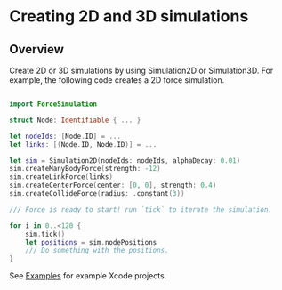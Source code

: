 # Creating 2D and 3D simulations 


## Overview

Create 2D or 3D simulations by using Simulation2D or Simulation3D.
For example, the following code creates a 2D force simulation.

```swift

import ForceSimulation

struct Node: Identifiable { ... }

let nodeIds: [Node.ID] = ... 
let links: [(Node.ID, Node.ID)] = ... 

let sim = Simulation2D(nodeIds: nodeIds, alphaDecay: 0.01)
sim.createManyBodyForce(strength: -12)
sim.createLinkForce(links)
sim.createCenterForce(center: [0, 0], strength: 0.4)
sim.createCollideForce(radius: .constant(3))

/// Force is ready to start! run `tick` to iterate the simulation.

for i in 0..<120 {
    sim.tick()
    let positions = sim.nodePositions
    /// Do something with the positions.
}

```

See [Examples](https://github.com/li3zhen1/Grape/tree/main/Examples) for example Xcode projects.
